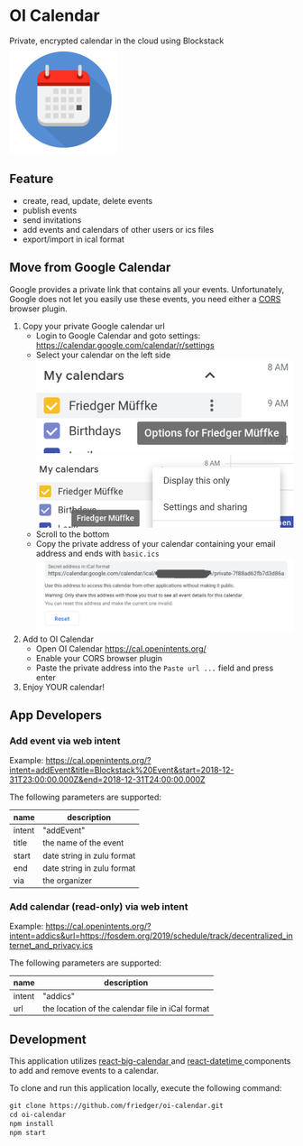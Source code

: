 # OI Calendar
Private, encrypted calendar in the cloud using Blockstack
![Logo](/public/android-chrome-192x192.png)
## Feature
* create, read, update, delete events
* publish events
* send invitations
* add events and calendars of other users or ics files
* export/import in ical format
## Move from Google Calendar
Google provides a private link that contains all your events.
Unfortunately, Google does not let you easily use these events, you need either a [CORS](https://en.wikipedia.org/wiki/Cross-origin_resource_sharing) browser plugin.
1. Copy your private Google calendar url
    * Login to Google Calendar and goto settings: https://calendar.google.com/calendar/r/settings    
    * Select your calendar on the left side
    ![Select](/resources/Screenshot%20from%202019-02-02%2002-10-33.png)
    ![Select3](/resources/Screenshot%20from%202019-02-02%2002-11-05.png)
    * Scroll to the bottom
    * Copy the private address of your calendar containing your email address and ends with `basic.ics`
    ![Select3](resources/Screenshot%20from%202019-02-02%2002-11-27.png)
1. Add to OI Calendar
    * Open OI Calendar https://cal.openintents.org/
    * Enable your CORS browser plugin
    * Paste the private address into the `Paste url ...` field and press enter
1. Enjoy YOUR calendar!

## App Developers
### Add event via web intent
Example: https://cal.openintents.org/?intent=addEvent&title=Blockstack%20Event&start=2018-12-31T23:00:00.000Z&end=2018-12-31T24:00:00.000Z

The following parameters are supported:

| name   | description |
|--------|-------------|
| intent | "addEvent" | 
| title  | the name of the event | 
| start  | date string in zulu format |
| end    | date string in zulu format |
| via    | the organizer |

### Add calendar (read-only) via web intent
Example: https://cal.openintents.org/?intent=addics&url=https://fosdem.org/2019/schedule/track/decentralized_internet_and_privacy.ics

The following parameters are supported:

| name   | description |
|--------|-------------|
| intent | "addics" |
| url | the location of the calendar file in iCal format |

## Development
This application utilizes <a href="https://github.com/intljusticemission/react-big-calendar"> react-big-calendar </a> and 
<a href="https://github.com/YouCanBookMe/react-datetime"> react-datetime </a> components to add and remove events to a calendar.

To clone and run  this application locally, execute the following command:

```
git clone https://github.com/friedger/oi-calendar.git
cd oi-calendar
npm install
npm start
```

